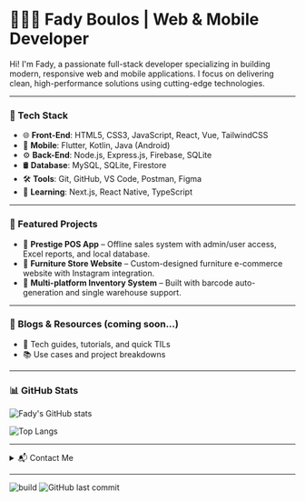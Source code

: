 # 👨🏻‍💻 Fady Boulos | Web & Mobile Developer

Hi! I'm Fady, a passionate full-stack developer specializing in building modern, responsive web and mobile applications. I focus on delivering clean, high-performance solutions using cutting-edge technologies.

---

### 💼 Tech Stack

- 🌐 **Front-End**: HTML5, CSS3, JavaScript, React, Vue, TailwindCSS
- 📱 **Mobile**: Flutter, Kotlin, Java (Android)
- ⚙️ **Back-End**: Node.js, Express.js, Firebase, SQLite
- 🛢 **Database**: MySQL, SQLite, Firestore
- 🛠 **Tools**: Git, GitHub, VS Code, Postman, Figma
- 🧠 **Learning**: Next.js, React Native, TypeScript

---

### 📂 Featured Projects

- 🔹 **Prestige POS App** – Offline sales system with admin/user access, Excel reports, and local database.
- 🔹 **Furniture Store Website** – Custom-designed furniture e-commerce website with Instagram integration.
- 🔹 **Multi-platform Inventory System** – Built with barcode auto-generation and single warehouse support.

---

### 📌 Blogs & Resources (coming soon...)

- 📝 Tech guides, tutorials, and quick TILs
- 📚 Use cases and project breakdowns

---

### 📊 GitHub Stats

![Fady's GitHub stats](https://github-readme-stats.vercel.app/api?username=FadyBoulos&show_icons=true&theme=dracula&hide=stars,issues)

![Top Langs](https://github-readme-stats.vercel.app/api/top-langs/?username=FadyBoulos&layout=compact&theme=dracula)

---

<details>
  <summary>📬 Contact Me</summary>
  
  - 📧 Email: fady@example.com
  - 📱 WhatsApp: +201234567890
  - 📷 [Instagram](https://www.instagram.com/yourprofile)
  - 🌐 [Portfolio Website](https://yourwebsite.com)
  
</details>

---

![build](https://github.com/FadyBoulos/FadyBoulos/workflows/build/badge.svg)
![GitHub last commit](https://img.shields.io/github/last-commit/FadyBoulos/FadyBoulos)
